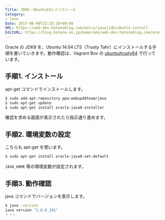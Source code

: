 ```yaml
---
Title: JDK8：Ubuntu14にインストール
Category:
- Java
Date: 2017-06-09T22:25:18+09:00
URL: https://web-dev.hatenablog.com/entry/java/jdk/ubuntu-install
EditURL: https://blog.hatena.ne.jp/mamorums/web-dev.hatenablog.com/atom/entry/10328749687192974484
---
```


Oracle の JDK8 を、Ubuntu 14.04 LTS（Trusty Tahr）にインストールする手順を書いていきます。動作確認は、Vagrant Box の [ubuntu/trusty64](https://atlas.hashicorp.com/ubuntu/boxes/trusty64) で行っています。


## 手順1. インストール
apt-get コマンドでインストールします。

```bash
$ sudo add-apt-repository ppa:webupd8team/java
$ sudo apt-get update
$ sudo apt-get install oracle-java8-installer
```

確認を求める画面が表示されたら指示通り進めます。


## 手順2. 環境変数の設定
こちらも apt-get を使います。

```bash
$ sudo apt-get install oracle-java8-set-default
```

`JAVA_HOME` 等の環境変数が設定されます。


## 手順3. 動作確認
java コマンドでバージョンを表示します。

```bash
$ java -version
java version "1.8.0_101"
・・・
```
